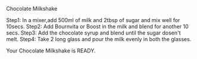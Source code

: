 Chocolate Milkshake

Step1: In a mixer,add 500ml of milk and 2tbsp of sugar and mix well for 10secs.
Step2: Add Bournvita or Boost in the milk and blend for another 10 secs.
Step3: Add the chocolate syrup and blend until the sugar dosen't melt.
Step4: Take 2 long glass and pour the milk evenly in both the glasses.

Your Chocolate Milkshake is READY.